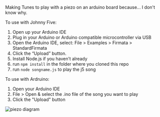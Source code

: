Making Tunes to play with a piezo on an arduino board because... I don't know why.

To use with Johnny Five:      
1. Open up your Arduino IDE   
2. Plug in your Arduino or Arduino compatible microcontroller via USB   
3. Open the Arduino IDE, select: File > Examples > Firmata > StandardFirmata   
4. Click the “Upload” button.   
5. Install Node.js if you haven’t already   
6. run `npm install` in the folder where you cloned this repo   
7. run `node songname.js` to play the j5 song   

To use with Ardruino:   
1. Open your Arduino IDE    
2. File > Open  & select the .ino file of the song you want to play    
3. Click the "Upload" button    

![piezo diagram](http://media.tumblr.com/70cb4dc24cc2989440b2cdd6ed8eeb88/tumblr_inline_n8tlge5Smu1qdp3l0.png)

